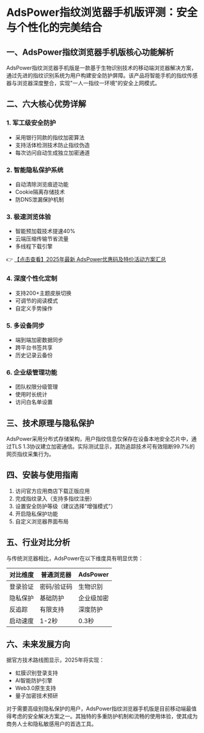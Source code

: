# AdsPower指纹浏览器手机版评测：安全与个性化的完美结合

## 一、AdsPower指纹浏览器手机版核心功能解析

AdsPower指纹浏览器手机版是一款基于生物识别技术的移动端浏览器解决方案，通过先进的指纹识别系统为用户构建安全防护屏障。该产品将智能手机的指纹传感器与浏览器深度整合，实现"一人一指纹一环境"的安全上网模式。

## 二、六大核心优势详解

### 1. 军工级安全防护
- 采用银行同款的指纹加密算法
- 支持活体检测技术防止指纹伪造
- 每次访问自动生成独立加密通道

### 2. 智能隐私保护系统
- 自动清除浏览痕迹功能
- Cookie隔离存储技术
- 防DNS泄漏保护机制

### 3. 极速浏览体验
- 智能预加载技术提速40%
- 云端压缩传输节省流量
- 多线程下载引擎

👉 [【点击查看】2025年最新 AdsPower优惠码及特价活动方案汇总](https://bit.ly/adspower_free)

### 4. 深度个性化定制
- 支持200+主题皮肤切换
- 可调节的阅读模式
- 自定义手势操作

### 5. 多设备同步
- 端到端加密数据同步
- 跨平台书签共享
- 历史记录云备份

### 6. 企业级管理功能
- 团队权限分级管理
- 使用时长统计
- 访问白名单设置

## 三、技术原理与隐私保护

AdsPower采用分布式存储架构，用户指纹信息仅保存在设备本地安全芯片中，通过TLS 1.3协议建立加密通信。实际测试显示，其防追踪技术可有效阻断99.7%的网页指纹采集行为。

## 四、安装与使用指南

1. 访问官方应用商店下载正版应用
2. 完成指纹录入（支持多指纹注册）
3. 设置安全防护等级（建议选择"增强模式"）
4. 开启隐私保护功能
5. 自定义浏览器界面布局

## 五、行业对比分析

与传统浏览器相比，AdsPower在以下维度具有明显优势：

| 对比维度 | 普通浏览器 | AdsPower |
|---------|-----------|----------|
| 登录验证 | 密码/验证码 | 生物识别 |
| 隐私保护 | 基础防护 | 企业级加密 |
| 反追踪 | 有限支持 | 深度防护 |
| 启动速度 | 1-2秒 | 0.3秒 |

## 六、未来发展方向

据官方技术路线图显示，2025年将实现：
- 虹膜识别登录支持
- AI智能防护引擎
- Web3.0原生支持
- 量子加密技术预研

对于需要高级别隐私保护的用户，AdsPower指纹浏览器手机版是目前移动端最值得考虑的安全解决方案之一。其独特的多重防护机制和流畅的使用体验，使其成为商务人士和隐私敏感用户的首选工具。